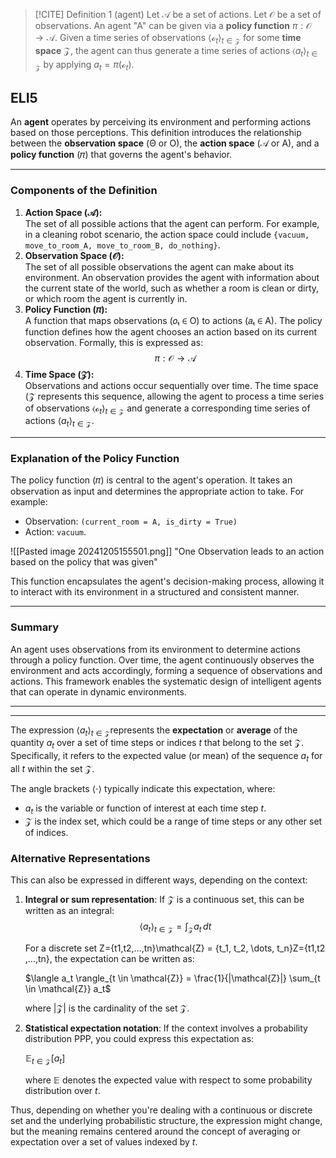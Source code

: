 
> [!CITE] Definition 1 (agent)
> Let $\mathcal{A}$ be a set of actions. Let $\mathcal{O}$ be a set of observations. An agent "A" can be given via a **policy function** $\pi : \mathcal{O}\to\mathcal{A}$. Given a time series of observations $\langle\mathcal{o}_t\rangle_{t\in\mathcal{Z}}$ for some **time space** $\mathcal{Z}$, the agent can thus generate a time series of actions $\langle a_t\rangle_{t\in\mathcal{Z}}$ by applying $a_t = \pi(\mathcal{o}_t)$.

## ELI5

An **agent** operates by perceiving its environment and performing actions based on those perceptions. This definition introduces the relationship between the **observation space** (Θ or O), the **action space** (𝒜 or A), and a **policy function** (𝜋) that governs the agent's behavior.

---

### Components of the Definition

1. **Action Space ($\mathcal{A}$):**  
    The set of all possible actions that the agent can perform. For example, in a cleaning robot scenario, the action space could include `{vacuum, move_to_room_A, move_to_room_B, do_nothing}`.
2. **Observation Space ($\mathcal{O}$):**  
    The set of all possible observations the agent can make about its environment. An observation provides the agent with information about the current state of the world, such as whether a room is clean or dirty, or which room the agent is currently in.
3. **Policy Function (𝜋):**  
    A function that maps observations (𝑜ₜ ∈ O) to actions (𝑎ₜ ∈ A). The policy function defines how the agent chooses an action based on its current observation. Formally, this is expressed as: $$\pi : \mathcal{O}\to\mathcal{A}$$
4. **Time Space ($\mathcal{Z}$):**  
    Observations and actions occur sequentially over time. The time space ($\mathcal{Z}$ represents this sequence, allowing the agent to process a time series of observations $\langle\mathcal{o}_t\rangle_{t\in\mathcal{Z}}$ and generate a corresponding time series of actions $\langle a_t\rangle_{t\in\mathcal{Z}}$.


---

### Explanation of the Policy Function

The policy function (𝜋) is central to the agent's operation. It takes an observation as input and determines the appropriate action to take. For example:

- Observation: `(current_room = A, is_dirty = True)`
- Action: `vacuum`.

![[Pasted image 20241205155501.png]]
"One Observation leads to an action based on the policy that was given"

This function encapsulates the agent's decision-making process, allowing it to interact with its environment in a structured and consistent manner.

---

### Summary
An agent uses observations from its environment to determine actions through a policy function. Over time, the agent continuously observes the environment and acts accordingly, forming a sequence of observations and actions. This framework enables the systematic design of intelligent agents that can operate in dynamic environments.

---
---

The expression $\langle a_t \rangle_{t \in \mathcal{Z}}$​ represents the **expectation** or **average** of the quantity $a_t$​ over a set of time steps or indices $t$ that belong to the set $\mathcal{Z}$. Specifically, it refers to the expected value (or mean) of the sequence $a_t$​ for all $t$ within the set $\mathcal{Z}$.

The angle brackets $\langle \cdot \rangle$ typically indicate this expectation, where:

- $a_t$​ is the variable or function of interest at each time step $t$.
- $\mathcal{Z}$ is the index set, which could be a range of time steps or any other set of indices.

### Alternative Representations

This can also be expressed in different ways, depending on the context:

1. **Integral or sum representation**: If $\mathcal{Z}$ is a continuous set, this can be written as an integral:
    $$\langle a_t \rangle_{t \in \mathcal{Z}} = \int_{\mathcal{Z}} a_t \, dt$$
    
    For a discrete set Z={t1,t2,…,tn}\mathcal{Z} = \{t_1, t_2, \dots, t_n\}Z={t1​,t2​,…,tn​}, the expectation can be written as:
    
    $\langle a_t \rangle_{t \in \mathcal{Z}} = \frac{1}{|\mathcal{Z}|} \sum_{t \in \mathcal{Z}} a_t$
    
    where $|\mathcal{Z}|$ is the cardinality of the set $\mathcal{Z}$.
    
2. **Statistical expectation notation**: If the context involves a probability distribution PPP, you could express this expectation as:
    
    $\mathbb{E}_{t \in \mathcal{Z}}[a_t]$
    
    where $\mathbb{E}$ denotes the expected value with respect to some probability distribution over $t$.
    

Thus, depending on whether you're dealing with a continuous or discrete set and the underlying probabilistic structure, the expression might change, but the meaning remains centered around the concept of averaging or expectation over a set of values indexed by $t$.